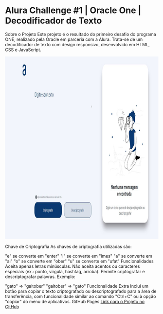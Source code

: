 # Alura Challenge #1 | Oracle One | Decodificador de Texto
Sobre o Projeto
Este projeto é o resultado do primeiro desafio do programa ONE, realizado pela Oracle em parceria com a Alura. Trata-se de um decodificador de texto com design responsivo, desenvolvido em HTML, CSS e JavaScript.

<p align="center"> <img width="600" height="600" src="https://github.com/srokorb/decodificador-texto-alura/blob/main/img/Imagem-do-projeto.JPG" alt="Imagem do Projeto"> </p>
Chave de Criptografia
As chaves de criptografia utilizadas são:

"e" se converte em "enter"
"i" se converte em "imes"
"a" se converte em "ai"
"o" se converte em "ober"
"u" se converte em "ufat"
Funcionalidades
Aceita apenas letras minúsculas.
Não aceita acentos ou caracteres especiais (ex.: ponto, vírgula, hashtag, arroba).
Permite criptografar e descriptografar palavras.
Exemplo:

"gato" => "gaitober"
"gaitober" => "gato"
Funcionalidade Extra
Inclui um botão para copiar o texto criptografado ou descriptografado para a área de transferência, com funcionalidade similar ao comando "Ctrl+C" ou à opção "copiar" do menu de aplicativos.
GitHub Pages
[Link para o Projeto no GitHub](https://github.com/srokorb/decodificador-texto-alura/tree/main)
